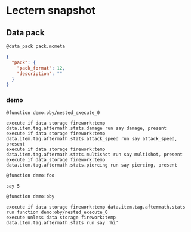 # Lectern snapshot

## Data pack

`@data_pack pack.mcmeta`

```json
{
  "pack": {
    "pack_format": 12,
    "description": ""
  }
}
```

### demo

`@function demo:oby/nested_execute_0`

```mcfunction
execute if data storage firework:temp data.item.tag.aftermath.stats.damage run say damage, present
execute if data storage firework:temp data.item.tag.aftermath.stats.attack_speed run say attack_speed, present
execute if data storage firework:temp data.item.tag.aftermath.stats.multishot run say multishot, present
execute if data storage firework:temp data.item.tag.aftermath.stats.piercing run say piercing, present
```

`@function demo:foo`

```mcfunction
say 5
```

`@function demo:oby`

```mcfunction
execute if data storage firework:temp data.item.tag.aftermath.stats run function demo:oby/nested_execute_0
execute unless data storage firework:temp data.item.tag.aftermath.stats run say 'hi'
```
